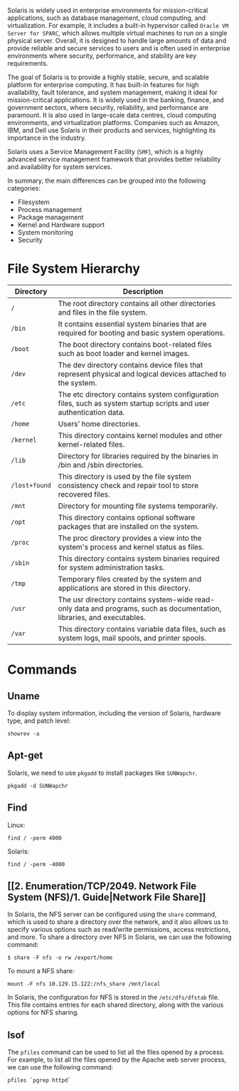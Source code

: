 Solaris is widely used in enterprise environments for mission-critical applications, such as database management, cloud computing, and virtualization. For example, it includes a built-in hypervisor called `Oracle VM Server for SPARC`, which allows multiple virtual machines to run on a single physical server. Overall, it is designed to handle large amounts of data and provide reliable and secure services to users and is often used in enterprise environments where security, performance, and stability are key requirements.

The goal of Solaris is to provide a highly stable, secure, and scalable platform for enterprise computing. It has built-in features for high availability, fault tolerance, and system management, making it ideal for mission-critical applications. It is widely used in the banking, finance, and government sectors, where security, reliability, and performance are paramount. It is also used in large-scale data centres, cloud computing environments, and virtualization platforms. Companies such as Amazon, IBM, and Dell use Solaris in their products and services, highlighting its importance in the industry.

Solaris uses a Service Management Facility (`SMF`), which is a highly advanced service management framework that provides better reliability and availability for system services.

In summary, the main differences can be grouped into the following categories:

- Filesystem
- Process management
- Package management
- Kernel and Hardware support
- System monitoring
- Security

# File System Hierarchy

|**Directory**|**Description**|
|---|---|
|`/`|The root directory contains all other directories and files in the file system.|
|`/bin`|It contains essential system binaries that are required for booting and basic system operations.|
|`/boot`|The boot directory contains boot-related files such as boot loader and kernel images.|
|`/dev`|The dev directory contains device files that represent physical and logical devices attached to the system.|
|`/etc`|The etc directory contains system configuration files, such as system startup scripts and user authentication data.|
|`/home`|Users’ home directories.|
|`/kernel`|This directory contains kernel modules and other kernel-related files.|
|`/lib`|Directory for libraries required by the binaries in /bin and /sbin directories.|
|`/lost+found`|This directory is used by the file system consistency check and repair tool to store recovered files.|
|`/mnt`|Directory for mounting file systems temporarily.|
|`/opt`|This directory contains optional software packages that are installed on the system.|
|`/proc`|The proc directory provides a view into the system's process and kernel status as files.|
|`/sbin`|This directory contains system binaries required for system administration tasks.|
|`/tmp`|Temporary files created by the system and applications are stored in this directory.|
|`/usr`|The usr directory contains system-wide read-only data and programs, such as documentation, libraries, and executables.|
|`/var`|This directory contains variable data files, such as system logs, mail spools, and printer spools.|

# Commands 

## Uname

To display system information, including the version of Solaris, hardware type, and patch level: 

```
showrev -a
```


## Apt-get

Solaris, we need to use `pkgadd` to install packages like `SUNWapchr`.

```shell-session
pkgadd -d SUNWapchr
```

## Find 

Linux: 

```shell-session
find / -perm 4000
```

Solaris:

```shell-session
find / -perm -4000
```

## [[2. Enumeration/TCP/2049. Network File System (NFS)/1. Guide|Network File Share]]

In Solaris, the NFS server can be configured using the `share` command, which is used to share a directory over the network, and it also allows us to specify various options such as read/write permissions, access restrictions, and more. To share a directory over NFS in Solaris, we can use the following command:

```shell-session
$ share -F nfs -o rw /export/home
```

To mount a NFS share: 

```shell-session
mount -F nfs 10.129.15.122:/nfs_share /mnt/local
```

In Solaris, the configuration for NFS is stored in the `/etc/dfs/dfstab` file. This file contains entries for each shared directory, along with the various options for NFS sharing.

## lsof 

The `pfiles` command can be used to list all the files opened by a process. For example, to list all the files opened by the Apache web server process, we can use the following command:

```shell-session
pfiles `pgrep httpd`
```